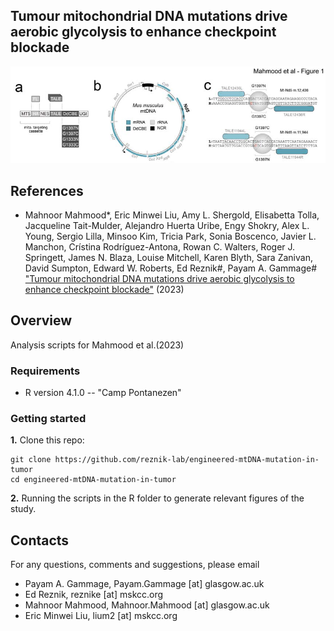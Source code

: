 ## Tumour mitochondrial DNA mutations drive aerobic glycolysis to enhance checkpoint blockade

![alt text](https://github.com/reznik-lab/engineered-mtDNA-mutation-in-tumor/blob/main/data/github_blob.png "Fig 1. Exp design")


## References

* Mahnoor Mahmood*, Eric Minwei Liu, Amy L. Shergold, Elisabetta Tolla, Jacqueline Tait-Mulder, 
Alejandro Huerta Uribe, Engy Shokry, Alex L. Young, Sergio Lilla, Minsoo Kim, Tricia Park, Sonia Boscenco, 
Javier L. Manchon, Crístina Rodríguez-Antona, Rowan C. Walters, Roger J. Springett, James N. Blaza, Louise Mitchell, 
Karen Blyth, Sara Zanivan, David Sumpton, Edward W. Roberts, Ed Reznik#, Payam A. Gammage# ["Tumour mitochondrial DNA mutations drive aerobic glycolysis to enhance checkpoint blockade"](https://) (2023)

## Overview
Analysis scripts for Mahmood et al.(2023)


### Requirements
* R version 4.1.0 -- "Camp Pontanezen"


### Getting started

**1.** Clone this repo:
```shell
git clone https://github.com/reznik-lab/engineered-mtDNA-mutation-in-tumor
cd engineered-mtDNA-mutation-in-tumor
```

**2.** Running the scripts in the R folder to generate relevant figures of the study.

## Contacts
For any questions, comments and suggestions, please email

* Payam A. Gammage, Payam.Gammage [at] glasgow.ac.uk
* Ed Reznik, reznike [at] mskcc.org
* Mahnoor Mahmood,  Mahnoor.Mahmood [at] glasgow.ac.uk
* Eric Minwei Liu, lium2 [at] mskcc.org
